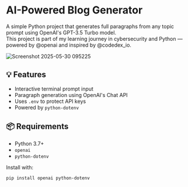 # AI-Powered Blog Generator

A simple Python project that generates full paragraphs from any topic prompt using OpenAI's GPT-3.5 Turbo model.  
This project is part of my learning journey in cybersecurity and Python — powered by @openai and inspired by @codedex_io.

![Screenshot 2025-05-30 095225](https://github.com/user-attachments/assets/3488bcb3-9bb6-4792-a3ac-5036e3b5661a)


## 💡 Features

- Interactive terminal prompt input
- Paragraph generation using OpenAI's Chat API
- Uses `.env` to protect API keys
- Powered by `python-dotenv`

## 📦 Requirements

- Python 3.7+
- `openai`
- `python-dotenv`

Install with:

```bash
pip install openai python-dotenv
